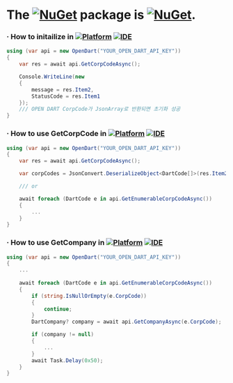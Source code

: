 # The [![NuGet](https://img.shields.io/badge/NuGet-004880?style=plastic&logoColor=white&logo=nuget)](https://nuget.org) package is [![NuGet](https://img.shields.io/nuget/v/ShareInvest.OpenDart.API?label=ShareInvest.OpenDart.API&style=plastic&logo=nuget&color=004880)](https://www.nuget.org/packages/ShareInvest.OPENDART.API).
### · How to initailize in [![Platform](https://img.shields.io/nuget/v/Microsoft.NETCore.Platforms?label=CSharp&style=plastic&logo=.NET&color=512BD4)](https://versionsof.net) [![IDE](https://img.shields.io/badge/Visual%20Studio-2022-5C2D91?style=plastic&logoColor=white&logo=visualstudio)](https://learn.microsoft.com/en-us/visualstudio/releases/2022)
```C#
using (var api = new OpenDart("YOUR_OPEN_DART_API_KEY"))
{
    var res = await api.GetCorpCodeAsync();

    Console.WriteLine(new
    {
        message = res.Item2,
        StatusCode = res.Item1
    });
    /// OPEN DART CorpCode가 JsonArray로 반환되면 초기화 성공
}
```
### · How to use GetCorpCode in [![Platform](https://img.shields.io/nuget/v/Microsoft.NETCore.Platforms?label=CSharp&style=plastic&logo=.NET&color=512BD4)](https://versionsof.net) [![IDE](https://img.shields.io/badge/Visual%20Studio-2022-5C2D91?style=plastic&logoColor=white&logo=visualstudio)](https://learn.microsoft.com/en-us/visualstudio/releases/2022)
```C#
using (var api = new OpenDart("YOUR_OPEN_DART_API_KEY"))
{
    var res = await api.GetCorpCodeAsync();

    var corpCodes = JsonConvert.DeserializeObject<DartCode[]>(res.Item2);

    /// or

    await foreach (DartCode e in api.GetEnumerableCorpCodeAsync())
    {
        ...
    }
}
```
### · How to use GetCompany in [![Platform](https://img.shields.io/nuget/v/Microsoft.NETCore.Platforms?label=CSharp&style=plastic&logo=.NET&color=512BD4)](https://versionsof.net) [![IDE](https://img.shields.io/badge/Visual%20Studio-2022-5C2D91?style=plastic&logoColor=white&logo=visualstudio)](https://learn.microsoft.com/en-us/visualstudio/releases/2022)
```C#
using (var api = new OpenDart("YOUR_OPEN_DART_API_KEY"))
{
    ...
    
    await foreach (DartCode e in api.GetEnumerableCorpCodeAsync())
    {
        if (string.IsNullOrEmpty(e.CorpCode))
        {
            continue;
        }
        DartCompany? company = await api.GetCompanyAsync(e.CorpCode);

        if (company != null)
        {
            ...
        }
        await Task.Delay(0x50);
    }
}
```
